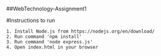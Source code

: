 ##WebTechnology-Assignment1 

#Instructions to run

    1. Install Node.js from https://nodejs.org/en/download/
    2. Run command 'npm install'
    3. Run command 'node express.js'
    4. Open index.html in your browser
